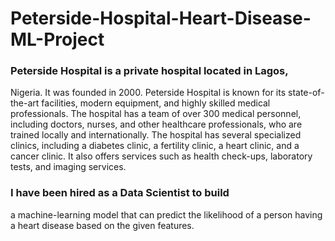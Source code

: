 # Peterside-Hospital-Heart-Disease-ML-Project

### Peterside Hospital is a private hospital located in Lagos,
Nigeria. It was founded in 2000. Peterside Hospital is known for its state-of-the-art facilities,
modern equipment, and highly skilled medical professionals.
The hospital has a team of over 300 medical personnel,
including doctors, nurses, and other healthcare professionals,
who are trained locally and internationally.
The hospital has several specialized clinics, including a
diabetes clinic, a fertility clinic, a heart clinic, and a cancer
clinic. It also offers services such as health check-ups,
laboratory tests, and imaging services.

### I have been hired as a Data Scientist to build
a machine-learning model that can predict the
likelihood of a person having a heart disease
based on the given features.
